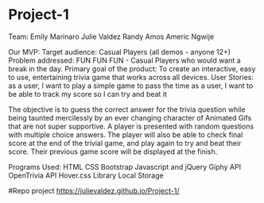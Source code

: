 # Project-1

Team:
Emily Marinaro
Julie Valdez
Randy Amos
Americ Ngwije

Our MVP:
Target audience: Casual Players (all demos - anyone 12+)
Problem addressed: FUN FUN FUN - Casual Players who would want a break in the day.
Primary goal of the product:
To create an interactive, easy to use, entertaining trivia game that works across all devices.
User Stories:
as a user, I want to play a simple game to pass the time
as a user, I want to be able to track my score so I can try and beat it

The objective is to guess the correct answer for the trivia question while being taunted mercilessly by an ever changing character of Animated Gifs that are not super supportive.
A player is presented with random questions with multiple choice answers. The player will also be able to check final score at the end of the trivial game, and play again to try and beat their score. Their previous game score will be displayed at the finish.

Programs Used:
HTML
CSS
Bootstrap
Javascript and jQuery
Giphy API
OpenTrivia API
Hover.css Library
Local Storage

#Repo project
https://julievaldez.github.io/Project-1/
